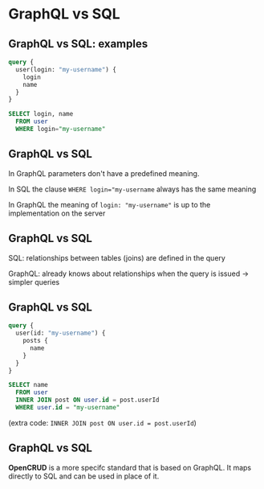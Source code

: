# GraphQL vs SQL

## GraphQL vs SQL: examples

```graphql
query {
  user(login: "my-username") {
    login
    name
  }
}
```

```sql
SELECT login, name
  FROM user
  WHERE login="my-username"
```

## GraphQL vs SQL

In GraphQL parameters don't have a predefined meaning.

In SQL the clause `WHERE login="my-username` always has the same meaning

In GraphQL the meaning of `login: "my-username"` is up to the implementation on the server

## GraphQL vs SQL

SQL: relationships between tables (joins) are defined in the query

GraphQL: already knows about relationships when the query is issued → simpler queries

## GraphQL vs SQL

```graphql
query {
  user(id: "my-username") {
    posts {
      name
    }
  }
}
```

```sql
SELECT name
  FROM user
  INNER JOIN post ON user.id = post.userId
  WHERE user.id = "my-username"
```

(extra code: `INNER JOIN post ON user.id = post.userId`)

## GraphQL vs SQL

**OpenCRUD** is a more specifc standard that is based on GraphQL. It maps directly to SQL and can be used in place of it.
